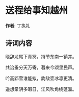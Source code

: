 # 送程给事知越州

**作者**: 丁执礼

## 诗词内容

晓辞龙尾下青冥，持节东南一镇并。

共治蚤分天万寄，暮来今颂里民声。

吟高郢雪谁能拟，韵敌壶冰凛更清。

遥想棠阴多暇日，江风吹角绕蓬瀛。

